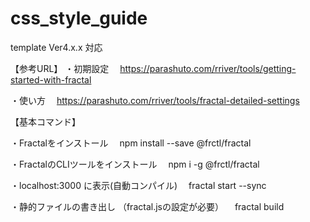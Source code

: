 # css_style_guide

template Ver4.x.x 対応

【参考URL】
・初期設定
　https://parashuto.com/rriver/tools/getting-started-with-fractal

・使い方
　https://parashuto.com/rriver/tools/fractal-detailed-settings


【基本コマンド】

・Fractalをインストール
　npm install --save @frctl/fractal

・FractalのCLIツールをインストール
　npm i -g @frctl/fractal

・localhost:3000 に表示(自動コンパイル)
　fractal start --sync

・静的ファイルの書き出し （fractal.jsの設定が必要）
　fractal build